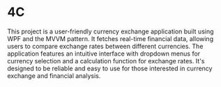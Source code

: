 # 4C

This project is a user-friendly currency exchange application built using WPF and the MVVM pattern. It fetches real-time financial data, allowing users to compare exchange rates between different currencies. The application features an intuitive interface with dropdown menus for currency selection and a calculation function for exchange rates. It's designed to be reliable and easy to use for those interested in currency exchange and financial analysis.
